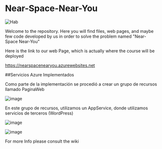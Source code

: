 # Near-Space-Near-You


![Hab](https://user-images.githubusercontent.com/62320033/135781299-c9b4b966-f426-4363-91bf-e51f54cd7d6b.jpg)

Welcome to the repository. Here you will find files, web pages, and maybe few code developed by us in order to solve the problem named "Near-Space Near-You"

Here is the link to our web Page, which is actually where the course will be deployed 

https://nearspacenearyou.azurewebsites.net

##Servicios Azure Implementados

Como parte de la implementación se procedió a crear un grupo de recursos llamado PaginaWeb 

![image](https://user-images.githubusercontent.com/62320033/135961918-73d5a25e-564a-4100-8755-35c0da9703a5.png)


En este grupo de recursos, utilizamos un AppService, donde utilizamos servicios de terceros (WordPress)

![image](https://user-images.githubusercontent.com/62320033/135962009-50992699-40aa-447e-b844-5aa9f968ea6c.png)

![image](https://user-images.githubusercontent.com/62320033/135962061-e16abb3f-da5f-445b-a0de-6dfec1660667.png)



For more Info please consult the wiki 
